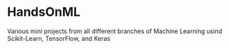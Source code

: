 # HandsOnML
Various mini projects from all different branches of Machine Learning usind Scikit-Learn, TensorFlow, and Keras
